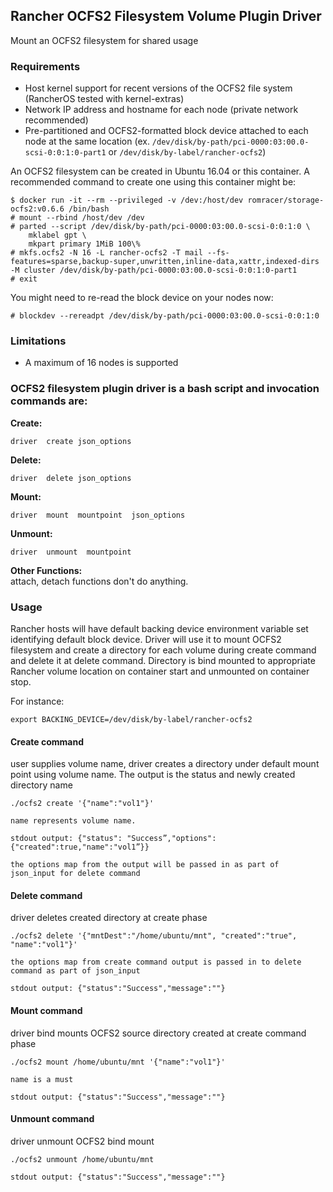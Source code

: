## Rancher OCFS2 Filesystem Volume Plugin Driver

Mount an OCFS2 filesystem for shared usage

### Requirements

* Host kernel support for recent versions of the OCFS2 file system (RancherOS tested with kernel-extras)
* Network IP address and hostname for each node (private network recommended)
* Pre-partitioned and OCFS2-formatted block device attached to each node at the same location (ex. `/dev/disk/by-path/pci-0000:03:00.0-scsi-0:0:1:0-part1` or `/dev/disk/by-label/rancher-ocfs2`)

An OCFS2 filesystem can be created in Ubuntu 16.04 or this container.
A recommended command to create one using this container might be:
```
$ docker run -it --rm --privileged -v /dev:/host/dev romracer/storage-ocfs2:v0.6.6 /bin/bash
# mount --rbind /host/dev /dev
# parted --script /dev/disk/by-path/pci-0000:03:00.0-scsi-0:0:1:0 \
    mklabel gpt \
    mkpart primary 1MiB 100\%
# mkfs.ocfs2 -N 16 -L rancher-ocfs2 -T mail --fs-features=sparse,backup-super,unwritten,inline-data,xattr,indexed-dirs -M cluster /dev/disk/by-path/pci-0000:03:00.0-scsi-0:0:1:0-part1
# exit
```
You might need to re-read the block device on your nodes now:
```
# blockdev --rereadpt /dev/disk/by-path/pci-0000:03:00.0-scsi-0:0:1:0
```

### Limitations

* A maximum of 16 nodes is supported

### OCFS2 filesystem plugin driver is a bash script and invocation commands are:
**Create:**  
```
driver  create json_options
```

**Delete:**  
```
driver  delete json_options
```

**Mount:**
```
driver  mount  mountpoint  json_options
```

**Unmount:**
```
driver  unmount  mountpoint
```

**Other Functions:**  
attach, detach functions don't do anything.  

### Usage
Rancher hosts will have default backing device environment variable set identifying default block device.  Driver will use it to mount OCFS2 filesystem and create a directory for each volume during create command and delete it at delete command.  Directory is bind mounted to appropriate Rancher volume location on container start and unmounted on container stop.

For instance:
```
export BACKING_DEVICE=/dev/disk/by-label/rancher-ocfs2
```

#### Create command
user supplies volume name, driver creates a directory under default mount point using volume name.
The output is the status and newly created directory name

```
./ocfs2 create '{"name":"vol1"}'

name represents volume name.

stdout output: {"status": "Success”,"options":{"created":true,"name":"vol1”}}

the options map from the output will be passed in as part of json_input for delete command
```

#### Delete command
driver deletes created directory at create phase

```
./ocfs2 delete '{"mntDest":"/home/ubuntu/mnt", "created":"true", "name":"vol1"}'

the options map from create command output is passed in to delete command as part of json_input

stdout output: {"status":"Success","message":""}
```

#### Mount command
driver bind mounts OCFS2 source directory created at create command phase

```
./ocfs2 mount /home/ubuntu/mnt '{"name":"vol1"}'

name is a must

stdout output: {"status":"Success","message":""}
```

#### Unmount command
driver unmount OCFS2 bind mount

```
./ocfs2 unmount /home/ubuntu/mnt

stdout output: {"status":"Success","message":""}
```
